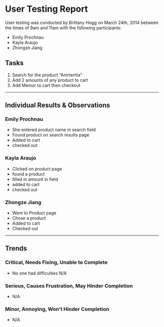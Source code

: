 # User Testing Report

User testing was conducted by Brittany Hogg on March 24th, 2014 between the times of 9am and 11am with the following participants:

- Emily Prochnau
- Kayla Araujo
- Zhongze Jiang

## Tasks

1. Search for the product "Amrtentia" 
2. Add 2 amounts of any product to cart
3. Add Memor to cart then checkout


---

## Individual Results & Observations

### Emily Prochnau

- She entered product name in search field
- Found product on search results page
- Added to cart
- checked out

### Kayla Araujo

- Clicked on product page
- found a product
- filled in amount in field
- added to cart
- checked out

### Zhongze Jiang

- Went to Product page
- Chose a product
- Added to cart
- Checked out

---

## Trends

### Critical, Needs Fixing, Unable to Complete

- No one had difficulties  N/A

### Serious, Causes Frustration, May Hinder Completion

- N/A

### Minor, Annoying, Won’t Hinder Completion

- N/A